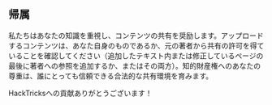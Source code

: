 ## 帰属
私たちはあなたの知識を重視し、コンテンツの共有を奨励します。アップロードするコンテンツは、あなた自身のものであるか、元の著者から共有の許可を得ていることを確認してください（追加したテキスト内または修正しているページの最後に著者への参照を追加するか、またはその両方）。知的財産権へのあなたの尊重は、誰にとっても信頼できる合法的な共有環境を育みます。

HackTricksへの貢献ありがとうございます！
